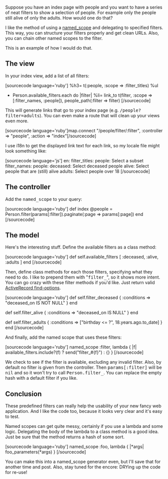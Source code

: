 Suppose you have an index page with people and you want to have a series of neat filters to show a selection of people. For example only the people still alive of only the adults. How would one do that?

I like the method of using a <a href="http://apidock.com/rails/ActiveRecord/NamedScope/ClassMethods/named_scope" target="_blank">named_scope</a> and delegating to specified filters. This way, you can structure your filters properly and get clean URLs. Also, you can chain other named scopes to the filter.

This is an example of how I would do that.
<!--more-->
<h2>The view</h2>

In your index view, add a list of all filters:

[sourcecode language='ruby']
%h3= t(:people, :scope => :filter_titles)
%ul
  - Person.available_filters.each do |filter|
    %li= link_to t(filter, :scope => [:filter_names, :people]), people_path(:filter => filter)
[/sourcecode]

This will generate links that go to your index page (e.g. <tt>/people?filter=adults</tt>). You can even make a route that will clean up your views even more.

[sourcecode language='ruby']map.connect "/people/filter/:filter", :controller => "people", :action => "index"[/sourcecode]

I use i18n to get the displayed link text for each link, so my locale file might look something like:

[sourcecode language='js']
en:
  filter_titles:
    people: Select a subset
  filter_names:
    people:
      deceased: Select deceased people
      alive: Select people that are (still) alive
      adults: Select people over 18
[/sourcecode]

<h2>The controller</h2>

Add the <tt>named_scope</tt> to your query:

[sourcecode language='ruby']
def index
  @people = Person.filter(params[:filter]).paginate(:page => params[:page])
end
[/sourcecode]

<h2>The model</h2>

Here's the interesting stuff. Define the available filters as a class method:

[sourcecode language='ruby']
def self.available_filters
  [ :deceased, :alive, :adults ]
end
[/sourcecode]

Then, define class methods for each those filters, specifying what they need to do. I like to prepend them with "<tt>filter_</tt>", so it shows more intent. You can go crazy with these filter methods if you'd like. Just return valid <a href="http://apidock.com/rails/ActiveRecord/Base/find/class" target="_blank">ActiveRecord find-options</a>.

[sourcecode language='ruby']
def self.filter_deceased
  { :conditions => "deceased_on IS NOT NULL" }
end

def self.filter_alive
  { :conditions => "deceased_on IS NULL" }
end

def self.filter_adults
  { :conditions => ["birthday <= ?", 18.years.ago.to_date] }
end
[/sourcecode]

And finally, add the named scope that uses these filters:

[sourcecode language='ruby']
named_scope :filter, lambda { |f| available_filters.include?(f) ? send("filter_#{f}") : {} }
[/sourcecode]

We check to see if the filter is available, excluding any invalid filter. Also, by default no filter is given from the controller. Then <tt>params[:filter]</tt> will be <tt>nil</tt> and so it won't try to call <tt>Person.filter_</tt>. You can replace the empty hash with a default filter if you like.

<h2>Conclusion</h2>

These predefined filters can really help the usability of your new fancy web application. And I like the code too, because it looks very clear and it's easy to test.

Named scopes can get quite messy, certainly if you use a lambda and some logic. Delegating the body of the lambda to a class method is a good idea. Just be sure that the method returns a hash of some sort.

[sourcecode language='ruby']
named_scope :foo, lambda { |*args| foo_parameters(*args) }
[/sourcecode]

You can make this into a named_scope generator even, but I'll save that for another time and post. Also, stay tuned for the encore: DRYing up the code for re-use!